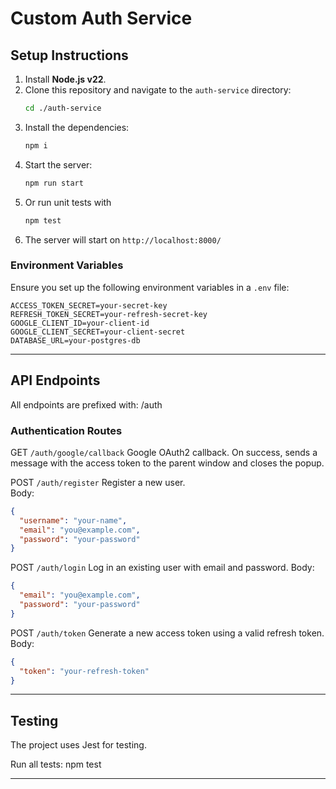 # Custom Auth Service

## Setup Instructions

1. Install **Node.js v22**.
2. Clone this repository and navigate to the `auth-service` directory:
   ```bash
   cd ./auth-service
   ```
3. Install the dependencies:
   ```bash
   npm i
   ```
4. Start the server:
   ```bash
   npm run start
   ```
5. Or run unit tests with 
   ```bash
   npm test
   ```
6. The server will start on `http://localhost:8000/`

### Environment Variables
Ensure you set up the following environment variables in a `.env` file:

```plaintext
ACCESS_TOKEN_SECRET=your-secret-key
REFRESH_TOKEN_SECRET=your-refresh-secret-key
GOOGLE_CLIENT_ID=your-client-id
GOOGLE_CLIENT_SECRET=your-client-secret
DATABASE_URL=your-postgres-db
```

---

## API Endpoints
All endpoints are prefixed with: /auth

### Authentication Routes
GET `/auth/google/callback`
Google OAuth2 callback. On success, sends a message with the access token to the parent window and closes the popup.

POST `/auth/register`
Register a new user.  
Body:
```json
{
  "username": "your-name",
  "email": "you@example.com",
  "password": "your-password"
}
```

POST `/auth/login`
Log in an existing user with email and password.
Body:
```json
{
  "email": "you@example.com",
  "password": "your-password"
}
```

POST `/auth/token`
Generate a new access token using a valid refresh token.  
Body:
```json
{
  "token": "your-refresh-token"
}
```

---

## Testing

The project uses Jest for testing.

Run all tests:
npm test

---
